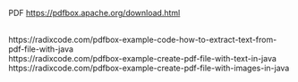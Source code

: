 
PDF
https://pdfbox.apache.org/download.html

</br>
https://radixcode.com/pdfbox-example-code-how-to-extract-text-from-pdf-file-with-java
</br>
https://radixcode.com/pdfbox-example-create-pdf-file-with-text-in-java
</br>
https://radixcode.com/pdfbox-example-create-pdf-file-with-images-in-java

